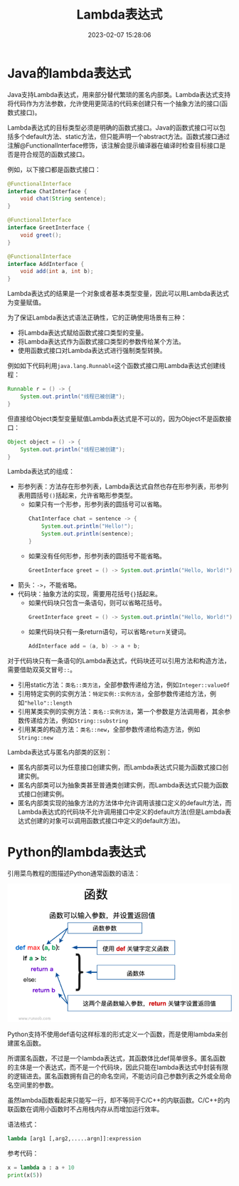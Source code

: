 ﻿---
title: Lambda表达式
date: 2023-02-07 15:28:06
summary: 本文分享Java和Python的lambda表达式。
tags:
- 程序设计
categories:
- 程序设计
---

# Java的lambda表达式

Java支持Lambda表达式，用来部分替代繁琐的匿名内部类。Lambda表达式支持将代码作为方法参数，允许使用更简洁的代码来创建只有一个抽象方法的接口(函数式接口)。

Lambda表达式的目标类型必须是明确的函数式接口。Java的函数式接口可以包括多个default方法、static方法，但只能声明一个abstract方法。函数式接口通过注解@FunctionalInterface修饰，该注解会提示编译器在编译时检查目标接口是否是符合规范的函数式接口。

例如，以下接口都是函数式接口：
```java
@FunctionalInterface
interface ChatInterface {
    void chat(String sentence);
}
```

```java
@FunctionalInterface
interface GreetInterface {
    void greet();
}
```

```java
@FunctionalInterface
interface AddInterface {
    void add(int a, int b);
}
```

Lambda表达式的结果是一个对象或者基本类型变量，因此可以用Lambda表达式为变量赋值。

为了保证Lambda表达式语法正确性，它的正确使用场景有三种：
- 将Lambda表达式赋给函数式接口类型的变量。
- 将Lambda表达式作为函数式接口类型的参数传给某个方法。
- 使用函数式接口对Lambda表达式进行强制类型转换。

例如如下代码利用`java.lang.Runnable`这个函数式接口用Lambda表达式创建线程：
```java
Runnable r = () -> {
    System.out.println("线程已被创建");
}
```

但直接给Object类型变量赋值Lambda表达式是不可以的，因为Object不是函数接口：
```java
Object object = () -> {
    System.out.println("线程已被创建");
}
```

Lambda表达式的组成：
- 形参列表：方法存在形参列表，Lambda表达式自然也存在形参列表，形参列表用圆括号`()`括起来，允许省略形参类型。
    - 如果只有一个形参，形参列表的圆括号可以省略。
        ```java
        ChatInterface chat = sentence -> {
            System.out.println("Hello!");
            System.out.println(sentence);
        }
        ```
    - 如果没有任何形参，形参列表的圆括号不能省略。
        ````java
        GreetInterface greet = () -> System.out.println("Hello, World!");
        ````
- 箭头：`->`，不能省略。
- 代码块：抽象方法的实现，需要用花括号`{}`括起来。
    - 如果代码块只包含一条语句，则可以省略花括号。
        ````java
        GreetInterface greet = () -> System.out.println("Hello, World!");
        ````
    - 如果代码块只有一条return语句，可以省略`return`关键词。
        ````java
        AddInterface add = (a, b) -> a + b;
        ````

对于代码块只有一条语句的Lambda表达式，代码块还可以引用方法和构造方法，需要借助双英文冒号`::`。
- 引用static方法：`类名::类方法`，全部参数传递给方法，例如`Integer::valueOf`
- 引用特定实例的实例方法：`特定实例::实例方法`，全部参数传递给方法，例如`"hello"::length`
- 引用某类实例的实例方法：`类名::实例方法`，第一个参数是方法调用者，其余参数传递给方法，例如`String::substring`
- 引用某类的构造方法：`类名::new`，全部参数传递给构造方法，例如`String::new`

Lambda表达式与匿名内部类的区别：
- 匿名内部类可以为任意接口创建实例，而Lambda表达式只能为函数式接口创建实例。
- 匿名内部类可以为抽象类甚至普通类创建实例，而Lambda表达式只能为函数式接口创建实例。
- 匿名内部类实现的抽象方法的方法体中允许调用该接口定义的default方法，而Lambda表达式的代码块不允许调用接口中定义的default方法(但是Lambda表达式创建的对象可以调用函数式接口中定义的default方法)。

# Python的lambda表达式

引用菜鸟教程的图描述Python通常函数的语法：

![](../../../images/软件工程/程序设计/Lambda表达式/1.png)

Python支持不使用def语句这样标准的形式定义一个函数，而是使用lambda来创建匿名函数。

所谓匿名函数，不过是一个lambda表达式，其函数体比def简单很多。匿名函数的主体是一个表达式，而不是一个代码块，因此只能在lambda表达式中封装有限的逻辑进去。匿名函数拥有自己的命名空间，不能访问自己参数列表之外或全局命名空间里的参数。

虽然lambda函数看起来只能写一行，却不等同于C/C++的内联函数。C/C++的内联函数在调用小函数时不占用栈内存从而增加运行效率。

语法格式：
```python
lambda [arg1 [,arg2,.....argn]]:expression
```

参考代码：
```python
x = lambda a : a + 10
print(x(5))
```
